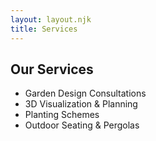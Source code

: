 ```yaml
---
layout: layout.njk
title: Services
---
```


<h2>Our Services</h2>
<ul>
  <li>Garden Design Consultations</li>
  <li>3D Visualization & Planning</li>
  <li>Planting Schemes</li>
  <li>Outdoor Seating & Pergolas</li>
</ul>
